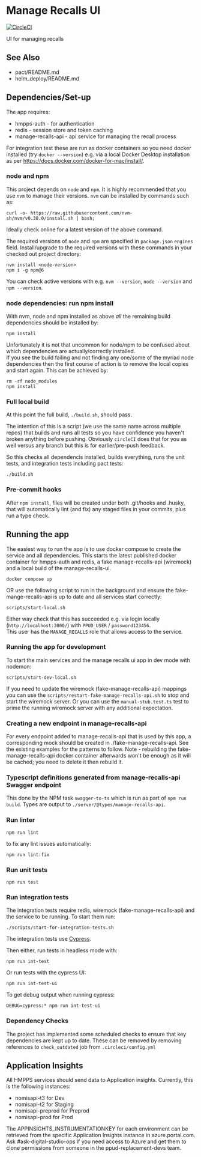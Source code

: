 # Manage Recalls UI

[![CircleCI](https://circleci.com/gh/ministryofjustice/manage-recalls-ui/tree/main.svg?style=svg)](https://circleci.com/gh/ministryofjustice/manage-recalls-ui)

UI for managing recalls

## See Also
* pact/README.md
* helm_deploy/README.md

## Dependencies/Set-up
The app requires:
* hmpps-auth - for authentication
* redis - session store and token caching
* manage-recalls-api - api service for managing the recall process

For integration test these are run as docker containers so you need docker installed (try `docker --version`)
e.g. via a local Docker Desktop installation as per https://docs.docker.com/docker-for-mac/install/.

### node and npm
This project depends on `node` and `npm`.
It is highly recommended that you use `nvm` to manage their versions. 
`nvm` can be installed by commands such as:

```curl -o- https://raw.githubusercontent.com/nvm-sh/nvm/v0.38.0/install.sh | bash;```  

Ideally check online for a latest version of the above command.

The required versions of `node` and `npm` are specified in `package.json` `engines` field.
Install/upgrade to the required versions with these commands in your checked out project directory:
```
nvm install <node-version>
npm i -g npm@6
```

You can check active versions with e.g. `nvm --version`, `node --version` and `npm --version`.

### node dependencies: run npm install

With nvm, node and npm installed as above *all* the remaining build dependencies should be installed by:
```
npm install
```

Unfortunately it is not that uncommon for node/npm to be confused about which dependencies are actually/correctly
installed.  
If you see the build failing and not finding any one/some of the myriad node dependencies then the first course of
action is to remove the local copies and start again.  This can be achieved by:
```
rm -rf node_modules
npm install
```

### Full local build
At this point the full build, `./build.sh`, should pass.  

The intention of this is 
a script (we use the same name across multiple repos) that builds and runs all tests so you have confidence 
you haven't broken anything before pushing.  Obviously `circleCI` does that for you as 
well versus any branch but this is for earlier/pre-push feedback.

So this checks all dependencis installed, builds everything, runs the unit tests, 
and integration tests including pact tests:

`./build.sh`

### Pre-commit hooks
After `npm install`, files will be created under both .git/hooks and .husky, that will automatically lint (and fix) any staged files in your commits, plus run a type check.

## Running the app
The easiest way to run the app is to use docker compose to create the service and all dependencies. This starts the latest published docker container for hmpps-auth and redis, a fake manage-recalls-api (wiremock) and a local build of the manage-recalls-ui. 

`docker compose up`

OR use the following script to run in the background and ensure the fake-mange-recalls-api is up to date and all services start correctly:

`scripts/start-local.sh` 

Either way check that this has succeeded e.g. via login locally (`http://localhost:3000/`)
with `PPUD_USER` / `password123456`.  
This user has the `MANAGE_RECALLS` role that allows access to the service.

### Running the app for development

To start the main services and the manage recalls ui app in dev mode with nodemon: 

`scripts/start-dev-local.sh`

If you need to update the wiremock (fake-manage-recalls-api) mappings you can use the `scripts/restart-fake-manage-recalls-api.sh` 
to stop and start the wiremock server.  Or you can use the `manual-stub.test.ts` test to prime the running wiremock server
with any additional expectation.

### Creating a new endpoint in manage-recalls-api
For every endpoint added to manage-recalls-api that is used by this app, a corresponding mock should be created in ./fake-manage-recalls-api. See the existing examples for the patterns to follow.
Note - rebuilding the fake-manage-recalls-api docker container afterwards won't be enough as it will be cached; you need to delete it then rebuild it.

### Typescript definitions generated from manage-recalls-api Swagger endpoint
This done by the NPM task `swagger-to-ts` which is run as part of `npm run build`.
Types are output to `./server/@types/manage-recalls-api`.

### Run linter

`npm run lint`

to fix any lint issues automatically:

`npm run lint:fix`

### Run unit tests

`npm run test`

### Run integration tests

The integration tests require redis, wiremock (fake-manage-recalls-api) and the service to be running.  To start them run:

`./scripts/start-for-integration-tests.sh`

The integration tests use [Cypress](https://docs.cypress.io/).

Then either, run tests in headless mode with:

`npm run int-test`
 
Or run tests with the cypress UI:

`npm run int-test-ui`

To get debug output when running cypress:

`DEBUG=cypress:* npm run int-test-ui`

### Dependency Checks

The project has implemented some scheduled checks to ensure that key dependencies are kept up to date.
These can be removed by removing references to `check_outdated` job from `.circleci/config.yml`

## Application Insights

All HMPPS services should send data to Application insights.  Currently, this is the following instances:
- nomisapi-t3 for Dev
- nomisapi-t2 for Staging
- nomisapi-preprod for Preprod
- nomisapi-prod for Prod

The APPINSIGHTS_INSTRUMENTATIONKEY for each environment can be retrieved from the specific Application Insights instance in azure.portal.com.
Ask #ask-digital-studio-ops if you need access to Azure and get them to clone permissions from someone in the ppud-replacement-devs team.